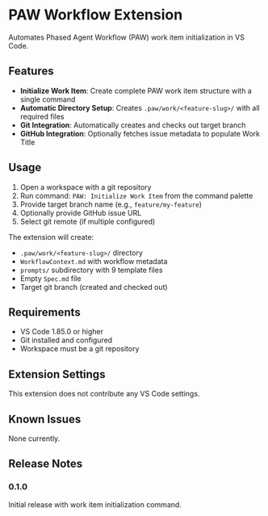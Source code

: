 # PAW Workflow Extension

Automates Phased Agent Workflow (PAW) work item initialization in VS Code.

## Features

- **Initialize Work Item**: Create complete PAW work item structure with a single command
- **Automatic Directory Setup**: Creates `.paw/work/<feature-slug>/` with all required files
- **Git Integration**: Automatically creates and checks out target branch
- **GitHub Integration**: Optionally fetches issue metadata to populate Work Title

## Usage

1. Open a workspace with a git repository
2. Run command: `PAW: Initialize Work Item` from the command palette
3. Provide target branch name (e.g., `feature/my-feature`)
4. Optionally provide GitHub issue URL
5. Select git remote (if multiple configured)

The extension will create:
- `.paw/work/<feature-slug>/` directory
- `WorkflowContext.md` with workflow metadata
- `prompts/` subdirectory with 9 template files
- Empty `Spec.md` file
- Target git branch (created and checked out)

## Requirements

- VS Code 1.85.0 or higher
- Git installed and configured
- Workspace must be a git repository

## Extension Settings

This extension does not contribute any VS Code settings.

## Known Issues

None currently.

## Release Notes

### 0.1.0

Initial release with work item initialization command.
